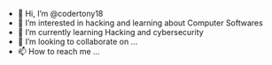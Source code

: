 - 👋 Hi, I’m @codertony18
- 👀 I’m interested in hacking and learning about Computer Softwares
- 🌱 I’m currently learning Hacking and cybersecurity
- 💞️ I’m looking to collaborate on ...
- 📫 How to reach me ...

<!---
codertony18/codertony18 is a ✨ special ✨ repository because its `README.md` (this file) appears on your GitHub profile.
You can click the Preview link to take a look at your changes.
--->
